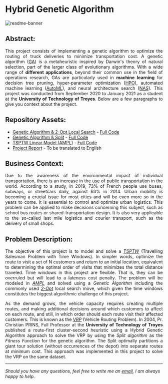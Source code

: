 # Hybrid Genetic Algorithm

![readme-banner](https://user-images.githubusercontent.com/108199052/206319246-08dd0a88-ecc3-432e-b0f5-5caefa8b7fa4.jpg)

## Abstract:
<p align="justify">This project consists of implementing a genetic algorithm to optimize the routing of truck deliveries to minimize transportation cost. A genetic algorithm (<a  target="_blank" href="https://en.wikipedia.org/wiki/Genetic_algorithm">GA</a>) is a metaheuristic inspired by Darwin's theory of natural selection, part of the larger class of evolutionary algorithms. With a wide range of <b>different applications</b>, beyond their common use in the field of operations research, GAs are particularly used in <b>machine learning</b> for decision tree pruning, hyper-parameter optimization (<a  target="_blank" href="https://en.wikipedia.org/wiki/Hyperparameter_optimization">HPO</a>), automated machine learning (<a  target="_blank" href="https://en.wikipedia.org/wiki/Automated_machine_learning">AutoML</a>), and neural architecture search (<a  target="_blank" href="https://en.wikipedia.org/wiki/Neural_architecture_search">NAS</a>). This project was conducted from September 2020 to January 2021 as a student at the <b>University of Technology of Troyes</b>. Below are a few paragraphs to give you context about the project.</p>

## Repository Assets:

- [Genetic Algorithm & 2-Opt Local Search](genetic-algorithm_models/tsptw) - [Full Code](genetic-algorithm_models/tsptw/ga-two-opt-tsptw.bas)
- [Genetic Algorithm & Split](genetic-algorithm_models/vrp) - [Full Code](genetic-algorithm_models/vrp/ga-split-vrp.bas)
- [TSPTW Linear Model (AMPL)](linear_model_ampl/) - [Full Code](linear_model_ampl/linear_model_tsptw.mod)
- [Project Report](genetic-algorithm_report.pdf) - To be translated to English

## Business Context:

<p align="justify">Due to the awareness of the environmental impact of individual transportation, there is an increase in the use of public transportation in the world. According to a study, in 2019, 73% of French people use buses, subways, or streetcars daily, against 63% in 2014. Urban mobility is becoming a crucial issue for most cities and will be even more so in the years to come. It is essential to control and optimize urban logistics. This problem can be applied to make decisions concerning this subject, such as school bus routes or shared-transportation design. It is also very applicable to the so-called last mile logistics and courier transport, such as the delivery of small shops.</p>


## Problem Description:

<p align="justify"> The objective of this project is to model and solve a <i><a  target="_blank" href="https://en.wikipedia.org/wiki/Travelling_salesman_problem">TSPTW</a></i> (Travelling Salesman Problem with Time Windows). In simpler words, optimize the route to visit a set of N customers and return to an initial location, equivalent to determining the optimal order of visits that minimizes the total distance traveled. Time windows in this project are flexible. That is, they can be overruled but will lead to a lateness cost penalty. The problem will be modeled in <i><a  target="_blank" href="https://en.wikipedia.org/wiki/AMPL">AMPL</a></i> and solved using a <i>Genetic Algorithm</i> including the commonly used <i><a  target="_blank" href="https://en.wikipedia.org/wiki/2-opt">2-Opt</a></i> local search move, which given the time windows constitutes the biggest algorithmic challenge of this project.</p>

<p align="justify"> As the demand grows, the vehicle capacity requires creating multiple routes, and making additional decisions around which customers to affect on each route, and still, in which order should each route visit their affected customers. This is known as the <i><a  target="_blank" href="https://en.wikipedia.org/wiki/Vehicle_routing_problem">VRP</a></i> (Vehicle Routing Problem). In 2004, Pr. Christian PRINS, Full Professor at the <b>University of Technology of Troyes</b> published a route-first cluster-second heuristic using a Hybrid Genetic Algorithm approach to solve the VRP by using the <i>Split algorithm</i> as the <i>Fitness Function</i> for the genetic algorithm. The Split optimally partitions a giant tour solution (without occurrences of the depot) into separate routes at minimum cost. This approach was implemented in this project to solve the VRP on the same dataset.</p>

***

<i>Should you have any questions, feel free to write me an [email](mailto:mlepicier.msc2022@ivey.ca), I am always happy to help.</i>
